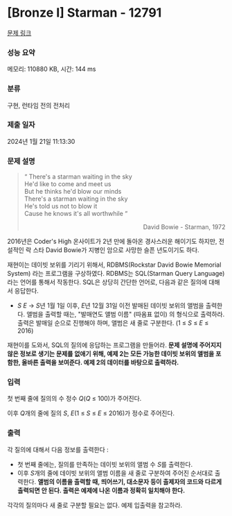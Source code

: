 # [Bronze I] Starman - 12791 

[문제 링크](https://www.acmicpc.net/problem/12791) 

### 성능 요약

메모리: 110880 KB, 시간: 144 ms

### 분류

구현, 런타임 전의 전처리

### 제출 일자

2024년 1월 21일 11:13:30

### 문제 설명

<blockquote>
<p>“ There's a starman waiting in the sky<br>
He'd like to come and meet us<br>
But he thinks he'd blow our minds <br>
There's a starman waiting in the sky<br>
He's told us not to blow it<br>
Cause he knows it's all worthwhile “</p>

<p style="text-align: right;">David Bowie - Starman, 1972</p>
</blockquote>

<p>2016년은 Coder's High 온사이트가 2년 만에 돌아온 경사스러운 해이기도 하지만, 전설적인 락 스타 David Bowie가 지병인 암으로 사망한 슬픈 년도이기도 하다.</p>

<p>재현이는 데이빗 보위를 기리기 위해서, RDBMS(Rockstar David Bowie Memorial System) 라는 프로그램을 구상하였다. RDBMS는 SQL(Starman Query Language)라는 언어를 통해서 작동한다. SQL은 상당히 간단한 언어로, 다음과 같은 질의에 대해서 응답한다.</p>

<ul>
	<li><em>S</em> <em>E</em> -> <em>S</em>년 1월 1일 이후, <em>E</em>년 12월 31일 이전 발매된 데이빗 보위의 앨범을 출력한다. 앨범을 출력할 때는, "발매연도 앨범 이름" (따옴표 없이) 의 형식으로 출력하라. 출력은 발매일 순으로 진행해야 하며, 앨범은 새 줄로 구분한다. (1 ≤ <em>S</em> ≤ <em>E</em> ≤ 2016)</li>
</ul>

<p>재현이를 도와서, SQL의 질의에 응답하는 프로그램을 만들어라. <strong>문제 설명에 주어지지 않은 정보로 생기는 문제를 없애기 위해, 예제 2는 모든 가능한 데이빗 보위의 앨범을 포함한, 올바른 출력을 보여준다. 예제 2의 데이터를 바탕으로 출력하라.</strong></p>

### 입력 

 <p>첫 번째 줄에 질의의 수 정수 <em>Q</em>(<em>Q</em> ≤ 100)가 주어진다.</p>

<p>이후 <em>Q</em>개의 줄에 질의 <em>S</em>, <em>E</em>(1 ≤ <em>S</em> ≤ <em>E</em> ≤ 2016)가 정수로 주어진다.</p>

### 출력 

 <p>각 질의에 대해서 다음 정보를 출력한다 :</p>

<ul>
	<li>첫 번째 줄에는, 질의를 만족하는 데이빗 보위의 앨범 수 <em>S</em>를 출력한다.</li>
	<li>이후 <em>S</em>개의 줄에 데이빗 보위의 앨범 이름을 새 줄로 구분하여 주어진 순서대로 출력한다. <strong>앨범의 이름을 출력할 때, 띄어쓰기, 대소문자 등이 출제자의 코드와 다르게 출력되면 안 된다. 출력은 예제에 나온 이름과 정확히 일치해야 한다.</strong></li>
</ul>

<p>각각의 질의마다 새 줄로 구분할 필요는 없다. 예제 입출력을 참고하라.</p>


